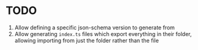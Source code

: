 # TODO

1. Allow defining a specific json-schema version to generate from
2. Allow generating `index.ts` files which export everything in their folder, allowing importing from just the folder rather than the file
